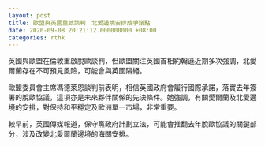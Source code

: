 ```yaml
---
layout: post
title: 歐盟與英國重啟談判　北愛邊境安排成爭議點
date: 2020-09-08 20:21:12.000000000 +08:00
categories: rthk
---
```


英國與歐盟在倫敦重啟脫歐談判，但歐盟關注英國首相約翰遜近期多次強調，北愛爾蘭存在不可預見風險，可能會與英國隔絕。

歐盟委員會主席馮德萊恩談判前表明，相信英國政府會履行國際承諾，落實去年簽署的脫歐協議，這項亦是未來夥伴關係的先決條件。她強調，有關愛爾蘭及北愛邊境的安排，對保持和平穩定及歐洲單一市場，非常重要。

較早前，英國傳媒報道，保守黨政府計劃立法，可能會推翻去年脫歐協議的關鍵部分，涉及改變北愛爾蘭邊境的海關安排。
